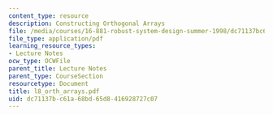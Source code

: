 ```yaml
---
content_type: resource
description: Constructing Orthogonal Arrays
file: /media/courses/16-881-robust-system-design-summer-1998/dc71137bc61a68bd65d8416928727c07_l8_orth_arrays.pdf
file_type: application/pdf
learning_resource_types:
- Lecture Notes
ocw_type: OCWFile
parent_title: Lecture Notes
parent_type: CourseSection
resourcetype: Document
title: l8_orth_arrays.pdf
uid: dc71137b-c61a-68bd-65d8-416928727c07
---
```

